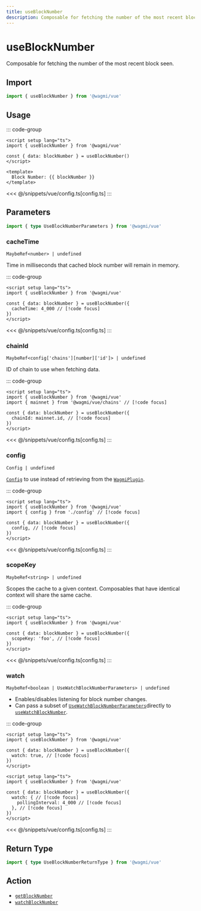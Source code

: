 ```yaml
---
title: useBlockNumber
description: Composable for fetching the number of the most recent block seen.
---
```


<script setup>
const packageName = '@wagmi/vue'
const actionName = 'getBlockNumber'
const typeName = 'GetBlockNumber'
const TData = 'bigint'
const TError = 'GetBlockNumberErrorType'
</script>

# useBlockNumber

Composable for fetching the number of the most recent block seen.

## Import

```ts
import { useBlockNumber } from '@wagmi/vue'
```

## Usage

::: code-group
```vue [index.vue]
<script setup lang="ts">
import { useBlockNumber } from '@wagmi/vue'

const { data: blockNumber } = useBlockNumber()
</script>

<template>
  Block Number: {{ blockNumber }}
</template>
```
<<< @/snippets/vue/config.ts[config.ts]
:::

## Parameters

```ts
import { type UseBlockNumberParameters } from '@wagmi/vue'
```

### cacheTime

`MaybeRef<number> | undefined`

Time in milliseconds that cached block number will remain in memory.

::: code-group
```vue [index.vue]
<script setup lang="ts">
import { useBlockNumber } from '@wagmi/vue'

const { data: blockNumber } = useBlockNumber({
  cacheTime: 4_000 // [!code focus]
})
</script>
```
<<< @/snippets/vue/config.ts[config.ts]
:::

### chainId

`MaybeRef<config['chains'][number]['id']> | undefined`

ID of chain to use when fetching data.

::: code-group
```vue [index.vue]
<script setup lang="ts">
import { useBlockNumber } from '@wagmi/vue'
import { mainnet } from '@wagmi/vue/chains' // [!code focus]

const { data: blockNumber } = useBlockNumber({
  chainId: mainnet.id, // [!code focus]
})
</script>
```
<<< @/snippets/vue/config.ts[config.ts]
:::

### config

`Config | undefined`

[`Config`](/vue/api/createConfig#config) to use instead of retrieving from the [`WagmiPlugin`](/vue/api/WagmiPlugin).

::: code-group
```vue [index.vue]
<script setup lang="ts">
import { useBlockNumber } from '@wagmi/vue'
import { config } from './config' // [!code focus]

const { data: blockNumber } = useBlockNumber({
  config, // [!code focus]
})
</script>
```
<<< @/snippets/vue/config.ts[config.ts]
:::

### scopeKey

`MaybeRef<string> | undefined`

Scopes the cache to a given context. Composables that have identical context will share the same cache.

::: code-group
```vue [index.vue]
<script setup lang="ts">
import { useBlockNumber } from '@wagmi/vue'

const { data: blockNumber } = useBlockNumber({
  scopeKey: 'foo', // [!code focus]
})
</script>
```
<<< @/snippets/vue/config.ts[config.ts]
:::

### watch

`MaybeRef<boolean | UseWatchBlockNumberParameters> | undefined`

- Enables/disables listening for block number changes.
- Can pass a subset of [`UseWatchBlockNumberParameters`](/vue/api/composables/useWatchBlockNumber#parameters)directly to [`useWatchBlockNumber`](/vue/api/composables/useWatchBlockNumber).

::: code-group
```vue [index.vue]
<script setup lang="ts">
import { useBlockNumber } from '@wagmi/vue'

const { data: blockNumber } = useBlockNumber({
  watch: true, // [!code focus]
})
</script>
```

```vue [index-2.vue]
<script setup lang="ts">
import { useBlockNumber } from '@wagmi/vue'

const { data: blockNumber } = useBlockNumber({
  watch: { // [!code focus]
    pollingInterval: 4_000 // [!code focus]
  }, // [!code focus]
})
</script>
```
<<< @/snippets/vue/config.ts[config.ts]
:::

<!--@include: @shared/query-options.md-->

## Return Type

```ts
import { type UseBlockNumberReturnType } from '@wagmi/vue'
```

<!--@include: @shared/query-result.md-->

<!--@include: @shared/query-imports.md-->

## Action

- [`getBlockNumber`](/core/api/actions/getBlockNumber)
- [`watchBlockNumber`](/core/api/actions/watchBlockNumber)
